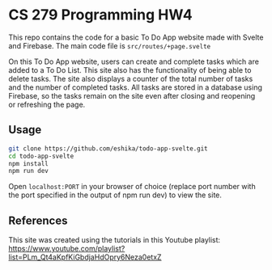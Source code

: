 # CS 279 Programming HW4

This repo contains the code for a basic To Do App website made with Svelte and Firebase. The main code file is `src/routes/+page.svelte`

On this To Do App website, users can create and complete tasks which are added to a To Do List. This site also has the functionality of being able to delete tasks. The site also displays a counter of the total number of tasks and the number of completed tasks. All tasks are stored in a database using Firebase, so the tasks remain on the site even after closing and reopening or refreshing the page.

## Usage

```bash
git clone https://github.com/eshika/todo-app-svelte.git
cd todo-app-svelte
npm install
npm run dev
```
Open `localhost:PORT` in your browser of choice (replace port number with the port specified in the output of npm run dev) to view the site. 

## References

This site was created using the tutorials in this Youtube playlist: https://www.youtube.com/playlist?list=PLm_Qt4aKpfKiGbdjaHdOpry6Neza0etxZ


